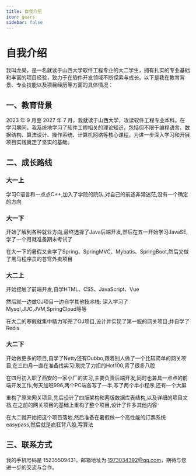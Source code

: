 ```yaml
---
title: 自我介绍
icon: gears
sidebar: false
---
```


# 自我介绍

我叫龙昊，是一名就读于山西大学软件工程专业的大二学生，拥有扎实的专业基础和丰富的项目经验，致力于在软件开发领域不断探索与成长，以下是我在教育背景、专业技能以及项目经历等方面的具体情况：

## 一、教育背景

2023 年 9 月至 2027 年 7 月，我就读于山西大学，攻读软件工程专业本科。在学习期间，我系统地学习了软件工程相关的理论知识，包括但不限于编程语言、数据结构、算法设计、操作系统、计算机网络等核心课程，为进一步深入学习和开展项目实践奠定了坚实的基础。

## 二、成长路线

### 大一上

学习C语言和一点点C++,加入了学院的院队,对自己的前途非常迷茫,没有一个确定的方向

### 大一下

开始了解到各种就业方向,最终选择了Java后端开发,然后在五一开始学习JavaSE,学了一个月就准备期末考试了

在大一下的暑假又自学了Spring、SpringMVC、Mybatis、SpringBoot,然后又做了黑马程序员的苍穹外卖项目

### 大二上

开始接触了前端开发,自学HTML、CSS、JavaScript、Vue

然后就一边做OJ项目一边自学其他技术栈: 深入学习了Mysql,JUC,JVM,SpringCloud等等

在大二的寒假就集中精力写完了OJ项目,设计并实现了第一版的网关项目,并自学了Redis

### 大二下

开始做更多的项目,自学了Netty还有Dubbo,跟着别人做了一个比较简单的网关项目,在三四月一直在准备找实习:刷完了力扣的Hot100,背了很多八股

在四月初入职了西安的一家小厂的实习,主要负责后端开发,同时也兼具一点点的前端开发工作,每天加班996,两个PC端各写了一半,写了两个半小程序,还有一个大屏

重构了原来网关项目,先后设计了四版架构和两版数据库表结构,以及详细的项目文档,在之前的网关项目的基础上重构了整个项目,设计了许多其他内容

在大二就开始把这个项目落地,然后准备在暑假做一个高性能的订票系统easypass,然后就是疯狂背八股,写算法

## 三、联系方式

我的手机号码是 15235509431，邮箱地址为 1973034392@qq.com，期待与您进一步的交流与合作。
